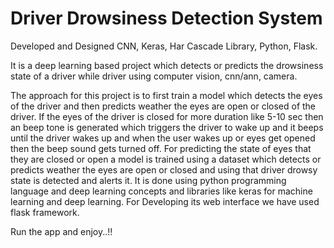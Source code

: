 # Driver Drowsiness Detection System
Developed and Designed CNN, Keras, Har Cascade Library, Python, Flask.

It is a deep learning based project which detects or predicts the drowsiness state of a driver while driver using computer vision, cnn/ann, camera.

The approach for this project is to first train a model which detects the eyes of the driver and then predicts weather the eyes are open or closed of the driver. If the eyes of the driver is closed for more duration like 5-10 sec then an beep tone is generated which triggers the driver to wake up and it beeps until  the driver wakes up and when the user wakes up or eyes get opened then the beep sound gets turned off.
For predicting the state of eyes that they are closed or open a model is trained using a dataset which detects or predicts weather the eyes are open or closed and using that driver drowsy state is detected and alerts it. It is done using python programming language and deep learning concepts and libraries like keras for machine learning and deep learning. For Developing its web interface we have used flask framework. 

Run the app and enjoy..!!
